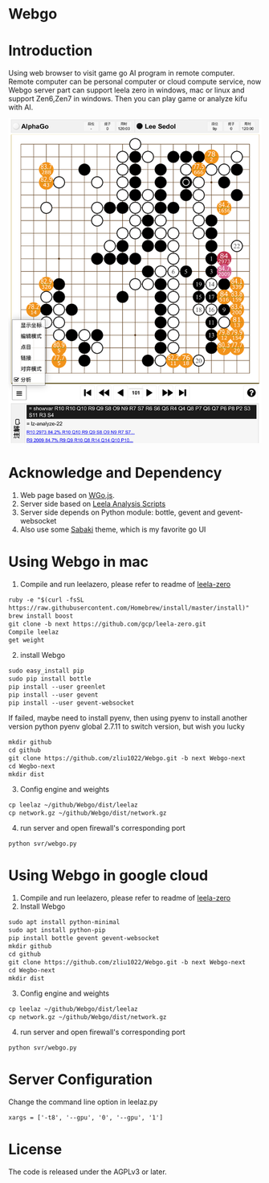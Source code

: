 # Webgo

# Introduction
Using web browser to visit game go AI program in remote computer.
Remote computer can be personal computer or cloud compute service, now Webgo server part can support leela zero in windows, mac or linux and support Zen6,Zen7 in windows.
Then you can play game or analyze kifu with AI.

![screenshot](screenshot/chinese.PNG)

# Acknowledge and Dependency
1. Web page based on [WGo.js](https://github.com/waltheri/wgo.js).
2. Server side based on [Leela Analysis Scripts](https://github.com/lightvector/leela-analysis)
3. Server side depends on Python module: bottle, gevent and gevent-websocket
4. Also use some [Sabaki](https://github.com/SabakiHQ/Sabaki) theme, which is my favorite go UI

# Using Webgo in mac
1. Compile and run leelazero, please refer to readme of [leela-zero](https://github.com/leela-zero/leela-zero/blob/master/README.md)
```
ruby -e "$(curl -fsSL https://raw.githubusercontent.com/Homebrew/install/master/install)"
brew install boost
git clone -b next https://github.com/gcp/leela-zero.git
Compile leelaz
get weight
```
2. install Webgo
```
sudo easy_install pip
sudo pip install bottle
pip install --user greenlet
pip install --user gevent
pip install --user gevent-websocket
```
If failed, maybe need to install pyenv, then using pyenv to install another version python
pyenv global 2.7.11 to switch version, but wish you lucky
```
mkdir github
cd github
git clone https://github.com/zliu1022/Webgo.git -b next Webgo-next
cd Wegbo-next
mkdir dist
```
3. Config engine and weights
```
cp leelaz ~/github/Webgo/dist/leelaz
cp network.gz ~/github/Webgo/dist/network.gz
```
4. run server and open firewall's corresponding port
```
python svr/webgo.py
```

# Using Webgo in google cloud
1. Compile and run leelazero, please refer to readme of [leela-zero](https://github.com/leela-zero/leela-zero/blob/master/README.md)
2. Install Webgo
```
sudo apt install python-minimal
sudo apt install python-pip
pip install bottle gevent gevent-websocket
mkdir github
cd github
git clone https://github.com/zliu1022/Webgo.git -b next Webgo-next
cd Wegbo-next
mkdir dist
```
3. Config engine and weights
```
cp leelaz ~/github/Webgo/dist/leelaz
cp network.gz ~/github/Webgo/dist/network.gz
```
4. run server and open firewall's corresponding port
```
python svr/webgo.py
```

# Server Configuration
Change the command line option in leelaz.py
```
xargs = ['-t8', '--gpu', '0', '--gpu', '1']
```

# License
The code is released under the AGPLv3 or later.
